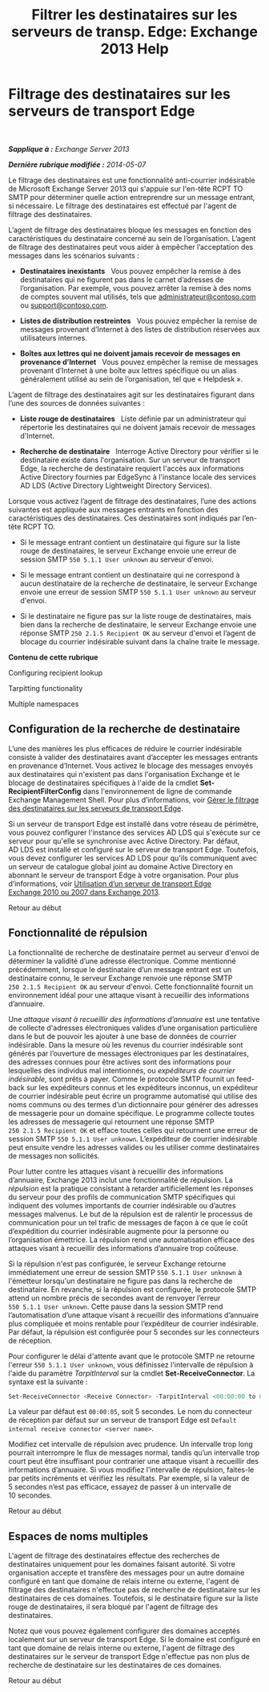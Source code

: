 ﻿---
title: 'Filtrer les destinataires sur les serveurs de transp. Edge: Exchange 2013 Help'
TOCTitle: Filtrage des destinataires sur les serveurs de transport Edge
ms:assetid: 994eefd9-3903-41e6-a882-1e333d6d2d18
ms:mtpsurl: https://technet.microsoft.com/fr-fr/library/Bb123891(v=EXCHG.150)
ms:contentKeyID: 50478777
ms.date: 05/23/2018
mtps_version: v=EXCHG.150
ms.translationtype: MT
---

# Filtrage des destinataires sur les serveurs de transport Edge

 

_**Sapplique à :** Exchange Server 2013_

_**Dernière rubrique modifiée :** 2014-05-07_

Le filtrage des destinataires est une fonctionnalité anti-courrier indésirable de Microsoft Exchange Server 2013 qui s'appuie sur l'en-tête RCPT TO SMTP pour déterminer quelle action entreprendre sur un message entrant, si nécessaire. Le filtrage des destinataires est effectué par l'agent de filtrage des destinataires.

L’agent de filtrage des destinataires bloque les messages en fonction des caractéristiques du destinataire concerné au sein de l’organisation. L’agent de filtrage des destinataires peut vous aider à empêcher l’acceptation des messages dans les scénarios suivants :

  - **Destinataires inexistants**   Vous pouvez empêcher la remise à des destinataires qui ne figurent pas dans le carnet d’adresses de l’organisation. Par exemple, vous pouvez arrêter la remise à des noms de comptes souvent mal utilisés, tels que administrateur@contoso.com ou support@contoso.com.

  - **Listes de distribution restreintes**   Vous pouvez empêcher la remise de messages provenant d’Internet à des listes de distribution réservées aux utilisateurs internes.

  - **Boîtes aux lettres qui ne doivent jamais recevoir de messages en provenance d’Internet**   Vous pouvez empêcher la remise de messages provenant d’Internet à une boîte aux lettres spécifique ou un alias généralement utilisé au sein de l’organisation, tel que « Helpdesk ».

L’agent de filtrage des destinataires agit sur les destinataires figurant dans l’une des sources de données suivantes :

  - **Liste rouge de destinataires**   Liste définie par un administrateur qui répertorie les destinataires qui ne doivent jamais recevoir de messages d'Internet.

  - **Recherche de destinataire**   Interroge Active Directory pour vérifier si le destinataire existe dans l'organisation. Sur un serveur de transport Edge, la recherche de destinataire requiert l'accès aux informations Active Directory fournies par EdgeSync à l'instance locale des services AD LDS (Active Directory Lightweight Directory Services).

Lorsque vous activez l’agent de filtrage des destinataires, l’une des actions suivantes est appliquée aux messages entrants en fonction des caractéristiques des destinataires. Ces destinataires sont indiqués par l’en-tête RCPT TO.

  - Si le message entrant contient un destinataire qui figure sur la liste rouge de destinataires, le serveur Exchange envoie une erreur de session SMTP `550 5.1.1 User unknown` au serveur d'envoi.

  - Si le message entrant contient un destinataire qui ne correspond à aucun destinataire de la recherche de destinataire, le serveur Exchange envoie une erreur de session SMTP `550 5.1.1 User unknown` au serveur d'envoi.

  - Si le destinataire ne figure pas sur la liste rouge de destinataires, mais bien dans la recherche de destinataire, le serveur Exchange envoie une réponse SMTP `250 2.1.5 Recipient OK` au serveur d'envoi et l’agent de blocage du courrier indésirable suivant dans la chaîne traite le message.

**Contenu de cette rubrique**

Configuring recipient lookup

Tarpitting functionality

Multiple namespaces

## Configuration de la recherche de destinataire

L’une des manières les plus efficaces de réduire le courrier indésirable consiste à valider des destinataires avant d’accepter les messages entrants en provenance d’Internet. Vous activez le blocage des messages envoyés aux destinataires qui n'existent pas dans l'organisation Exchange et le blocage de destinataires spécifiques à l'aide de la cmdlet **Set-RecipientFilterConfig** dans l'environnement de ligne de commande Exchange Management Shell. Pour plus d’informations, voir [Gérer le filtrage des destinataires sur les serveurs de transport Edge](manage-recipient-filtering-on-edge-transport-servers-exchange-2013-help.md).

Si un serveur de transport Edge est installé dans votre réseau de périmètre, vous pouvez configurer l'instance des services AD LDS qui s'exécute sur ce serveur pour qu'elle se synchronise avec Active Directory. Par défaut, AD LDS est installé et configuré sur le serveur de transport Edge. Toutefois, vous devez configurer les services AD LDS pour qu'ils communiquent avec un serveur de catalogue global joint au domaine Active Directory en abonnant le serveur de transport Edge à votre organisation. Pour plus d’informations, voir [Utilisation d’un serveur de transport Edge Exchange 2010 ou 2007 dans Exchange 2013](use-an-exchange-2010-or-2007-edge-transport-server-in-exchange-2013-exchange-2013-help.md).

Retour au début

## Fonctionnalité de répulsion

La fonctionnalité de recherche de destinataire permet au serveur d'envoi de déterminer la validité d’une adresse électronique. Comme mentionné précédemment, lorsque le destinataire d’un message entrant est un destinataire connu, le serveur Exchange renvoie une réponse SMTP `250 2.1.5 Recipient OK` au serveur d'envoi. Cette fonctionnalité fournit un environnement idéal pour une attaque visant à recueillir des informations d’annuaire.

Une *attaque visant à recueillir des informations d’annuaire* est une tentative de collecte d'adresses électroniques valides d’une organisation particulière dans le but de pouvoir les ajouter à une base de données de courrier indésirable. Dans la mesure où les revenus du courrier indésirable sont générés par l’ouverture de messages électroniques par les destinataires, des adresses connues pour être actives sont des informations pour lesquelles des individus mal intentionnés, ou *expéditeurs de courrier indésirable*, sont prêts à payer. Comme le protocole SMTP fournit un feed-back sur les expéditeurs connus et les expéditeurs inconnus, un expéditeur de courrier indésirable peut écrire un programme automatisé qui utilise des noms communs ou des termes d’un dictionnaire pour générer des adresses de messagerie pour un domaine spécifique. Le programme collecte toutes les adresses de messagerie qui retournent une réponse SMTP `250 2.1.5 Recipient OK` et efface toutes celles qui retournent une erreur de session SMTP `550 5.1.1 User unknown`. L’expéditeur de courrier indésirable peut ensuite vendre les adresses valides ou les utiliser comme destinataires de messages non sollicités.

Pour lutter contre les attaques visant à recueillir des informations d’annuaire, Exchange 2013 inclut une fonctionnalité de répulsion. La *répulsion* est la pratique consistant à retarder artificiellement les réponses du serveur pour des profils de communication SMTP spécifiques qui indiquent des volumes importants de courrier indésirable ou d’autres messages malvenus. Le but de la répulsion est de ralentir le processus de communication pour un tel trafic de messages de façon à ce que le coût d’expédition du courrier indésirable augmente pour la personne ou l’organisation émettrice. La répulsion rend une automatisation efficace des attaques visant à recueillir des informations d’annuaire trop coûteuse.

Si la répulsion n'est pas configurée, le serveur Exchange retourne immédiatement une erreur de session SMTP `550 5.1.1 User unknown` à l'émetteur lorsqu'un destinataire ne figure pas dans la recherche de destinataire. En revanche, si la répulsion est configurée, le protocole SMTP attend un nombre précis de secondes avant de renvoyer l’erreur `550 5.1.1 User unknown`. Cette pause dans la session SMTP rend l’automatisation d’une attaque visant à recueillir des informations d’annuaire plus compliquée et moins rentable pour l’expéditeur de courrier indésirable. Par défaut, la répulsion est configurée pour 5 secondes sur les connecteurs de réception.

Pour configurer le délai d'attente avant que le protocole SMTP ne retourne l'erreur `550 5.1.1 User unknown`, vous définissez l'intervalle de répulsion à l'aide du paramètre *TarpitInterval* sur la cmdlet **Set-ReceiveConnector**. La syntaxe est la suivante :

```powershell
Set-ReceiveConnector <Receive Connector> -TarpitInterval <00:00:00 to 00:10:00>
```

La valeur par défaut est `00:00:05`, soit 5 secondes. Le nom du connecteur de réception par défaut sur un serveur de transport Edge est `Default internal receive connector <server name>`.

Modifiez cet intervalle de répulsion avec prudence. Un intervalle trop long pourrait interrompre le flux de messages normal, tandis qu’un intervalle trop court peut être insuffisant pour contrarier une attaque visant à recueillir des informations d’annuaire. Si vous modifiez l’intervalle de répulsion, faites-le par petits incréments et vérifiez les résultats. Par exemple, si la valeur de 5 secondes n’est pas efficace, essayez de passer à un intervalle de 10 secondes.

Retour au début

## Espaces de noms multiples

L'agent de filtrage des destinataires effectue des recherches de destinataires uniquement pour les domaines faisant autorité. Si votre organisation accepte et transfère des messages pour un autre domaine configuré en tant que domaine de relais interne ou externe, l'agent de filtrage des destinataires n'effectue pas de recherche de destinataire sur les destinataires de ces domaines. Toutefois, si le destinataire figure sur la liste rouge de destinataires, il sera bloqué par l'agent de filtrage des destinataires.

Notez que vous pouvez également configurer des domaines acceptés localement sur un serveur de transport Edge. Si le domaine est configuré en tant que domaine de relais interne ou externe, l'agent de filtrage des destinataires sur le serveur de transport Edge n'effectue pas non plus de recherche de destinataire sur les destinataires de ces domaines.

Retour au début

